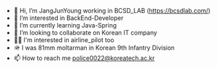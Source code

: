 - 👋 Hi, I’m JangJunYoung working in BCSD_LAB (https://bcsdlab.com/)
- 👀 I’m interested in BackEnd-Developer
- 🌱 I’m currently learning Java-Spring
- 💞️ I’m looking to collaborate on Korean IT company
- 👨‍✈️ I'm interested in airline_pilot too
- 🪖 I was 81mm moltarman in Korean 9th Infantry Division
- 📫 How to reach me police0022@koreatech.ac.kr

<!---
johnny19991006/johnny19991006 is a ✨ special ✨ repository because its `README.md` (this file) appears on your GitHub profile.
You can click the Preview link to take a look at your changes.
--->
